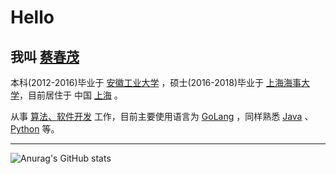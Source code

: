 # Hello

## 我叫 [蔡春茂]()

本科(2012-2016)毕业于 [安徽工业大学](https://www.ahut.edu.cn/) ，硕士(2016-2018)毕业于 [上海海事大学](https://www.shmtu.edu.cn/)，目前居住于 中国 [上海](https://www.google.com/maps/place/Shanghai,+China) 。

从事 [算法、软件开发]() 工作，目前主要使用语言为 [GoLang](https://golang.org) ，同样熟悉 [Java](https://java.com) 、[Python](https://www.python.org) 等。

---
![Anurag's GitHub stats](https://github-readme-stats.vercel.app/api?username=ccmfirst)
